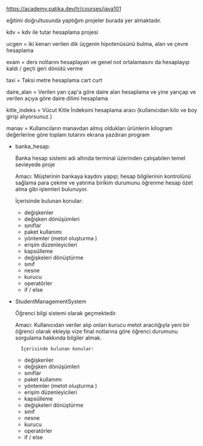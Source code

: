 https://academy.patika.dev/tr/courses/java101

eğitimi doğrultusunda yaptığım projeler burada yer almaktadır.

kdv = kdv ile tutar hesaplama projesi

ucgen = iki kenarı verilen dik üçgenin hipotenüsünü bulma, alan ve çevre hesaplama

exam = ders notlarını hesaplayan ve genel not ortalamasını da hesaplayıp kaldı / geçti geri dönütü verme

taxi = Taksi metre hesaplama cart curt

daire_alan = Verilen yarı çap'a göre daire alan hesaplama ve yine yarıçap ve verilen açıya göre daire dilimi hesaplama

kitle_indeks = Vücut Kitle İndeksini hesaplama aracı (kullanıcıdan kilo ve boy girişi alıyorsunuz.)

manav = Kullanıcıların manavdan almış oldukları ürünlerin kilogram değerlerine göre toplam tutarını ekrana yazdıran program


- banka_hesap:

    Banka hesap sistemi  adı altında terminal üzerinden çalışabilen temel sevieyede proje

    Amacı: Müşterinin bankaya kaydını yapıp; 
    hesap bilgilerinin kontrolünü sağlama
    para çekme ve yatırma
    birikim durumunu öğrenme
    hesap özet alma gibi işlemleri bulunuyor.

    İçerisinde bulunan konular: 
    - değişkenler
    - değişken dönüşümleri
    - sınıflar 
    - paket kullanımı 
    - yöntemler (metot oluşturma ) 
    - erişim düzenleyicileri
    - kapsülleme
    - değişkeleri dönüştürme
    - sınıf 
    - nesne 
    - kurucu
    - operatörler
    - if / else

- StudentManagementSystem

    Öğrenci bilgi sistemi olarak geçmektedir.

    Amacı: Kullanıcıdan veriler alıp onları kurucu metot aracılığıyla yeni bir öğrenci olarak ekleyip vize final notlarına göre öğrenci durumunu sorgulama hakkında bilgiler almak.

        İçerisinde bulunan konular: 
    - değişkenler
    - değişken dönüşümleri
    - sınıflar 
    - paket kullanımı 
    - yöntemler (metot oluşturma ) 
    - erişim düzenleyicileri
    - kapsülleme
    - değişkeleri dönüştürme
    - sınıf 
    - nesne 
    - kurucu
    - operatörler
    - if / else
